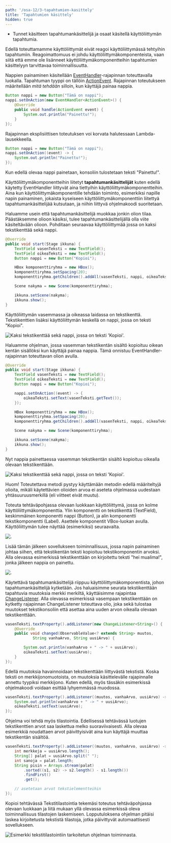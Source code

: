 ```yaml
---
path: '/osa-12/3-tapahtumien-kasittely'
title: 'Tapahtumien käsittely'
hidden: true
---
```


<text-box variant='learningObjectives' name='Oppimistavoitteet'>

- Tunnet käsitteen tapahtumankäsittelijä ja osaat käsitellä käyttöliittymän tapahtumia.

</text-box>


Edellä toteuttamamme käyttöliittymät eivät reagoi käyttöliittymässä tehtyihin tapahtumiin. Reagoimattomuus ei johdu käyttöliittymäkomponenteista, vaan siitä että emme ole lisänneet käyttöliittymäkomponentteihin tapahtumien käsittelyyn tarvittavaa toiminnallisuutta.

Nappien painaminen käsitellään [EventHandler](https://docs.oracle.com/javase/8/javafx/api/javafx/event/EventHandler.html)-rajapinnan toteuttavalla luokalla. Tapahtuman tyyppi on tällöin [ActionEvent](https://docs.oracle.com/javase/8/javafx/api/javafx/event/ActionEvent.html). Rajapinnan toteutukseen määritellään *mitä tehdään* silloin, kun käyttäjä painaa nappia.


```java
Button nappi = new Button("Tämä on nappi");
nappi.setOnAction(new EventHandler<ActionEvent>() {
    @Override
    public void handle(ActionEvent event) {
        System.out.println("Painettu!");
    }
});
```

Rajapinnan eksplisiittisen toteutuksen voi korvata halutessaan Lambda-lausekkeella.


```java
Button nappi = new Button("Tämä on nappi");
nappi.setOnAction((event) -> {
    System.out.println("Painettu!");
});
```

Kun edellä olevaa nappi painetaan, konsoliin tulostetaan teksti "Painettu!".


Käyttöliittymäkomponentteihin liitetyt **tapahtumankäsittelijät** kuten edellä käytetty EventHandler liittyvät aina tiettyihin käyttöliittymäkomponentteihin. Aina kun käyttöliittymäkomponentille tehdään toiminto, esimerkiksi napille napin painaminen, jokaista kyseiseen käyttöliittymäkomponenttiin liitettyä tapahtumankäsittelijää kutsutaan, ja niihin liittyvä ohjelmakoodi suoritetaan.


Haluamme usein että tapahtumankäsittelijä muokkaa jonkin olion tilaa. Päästäksemme olioon käsiksi, tulee tapahtumankäsittelijällä olla viite käsiteltävään olioon. Pohditaan seuraavaa käyttöliittymää jossa on kaksi tekstikenttää sekä nappi.


```java
@Override
public void start(Stage ikkuna) {
    TextField vasenTeksti = new TextField();
    TextField oikeaTeksti = new TextField();
    Button nappi = new Button("Kopioi");

    HBox komponenttiryhma = new HBox();
    komponenttiryhma.setSpacing(20);
    komponenttiryhma.getChildren().addAll(vasenTeksti, nappi, oikeaTeksti);

    Scene nakyma = new Scene(komponenttiryhma);

    ikkuna.setScene(nakyma);
    ikkuna.show();
}
```

Käyttöliittymän vasemmassa ja oikeassa laidassa on tekstikenttä. Tekstikenttien lisäksi käyttöliittymän keskellä on nappi, jossa on teksti "Kopioi".

<img src="../img/material/gui-kopioija.png" alt="Kaksi tekstikenttää sekä nappi, jossa on teksti 'Kopioi'."/>


Haluamme ohjelman, jossa vasemman tekstikentän sisältö kopioituu oikean kentän sisällöksi kun käyttäjä painaa nappia. Tämä onnistuu EventHandler-rajapinnan toteuttavan olion avulla.


```java
@Override
public void start(Stage ikkuna) {
    TextField vasenTeksti = new TextField();
    TextField oikeaTeksti = new TextField();
    Button nappi = new Button("Kopioi");

    nappi.setOnAction((event) -> {
        oikeaTeksti.setText(vasenTeksti.getText());
    });

    HBox komponenttiryhma = new HBox();
    komponenttiryhma.setSpacing(20);
    komponenttiryhma.getChildren().addAll(vasenTeksti, nappi, oikeaTeksti);

    Scene nakyma = new Scene(komponenttiryhma);

    ikkuna.setScene(nakyma);
    ikkuna.show();
}
```


Nyt nappia painettaessa vasemman tekstikentän sisältö kopioituu oikealla olevaan tekstikenttään.


<img src="../img/material/gui-kopioija-2.png" alt="Kaksi tekstikenttää sekä nappi, jossa on teksti 'Kopioi'."/>


Huom! Toteutettava metodi pystyy käyttämään metodin edellä määriteltyjä olioita, mikäli käytettävien olioiden arvoa ei aseteta ohjelmassa uudestaan yhtäsuuruusmerkillä (eli viitteet eivät muutu).


<programming-exercise name='Ilmoitin' tmcname='osa12-Osa12_06.Ilmoitin'>


Toteuta tehtäväpohjassa olevaan luokkaan käyttöliittymä, jossa on kolme käyttöliittymäkomponenttia. Ylin komponentti on tekstikenttä (TextField), keskimmäinen komponentti nappi (Button), ja alin komponentti tekstikomponentti (Label). Asettele komponentit VBox-luokan avulla. Käyttöliittymän tulee näyttää (esimerkiksi) seuraavalta.


<img src="../img/material/gui-ilmoitin-1.png" alt="."/>


Lisää tämän jälkeen sovellukseen toiminnallisuus, jossa napin painaminen johtaa siihen, että tekstikentän teksti kopioituu tekstikomponentin arvoksi. Alla olevassa esimerkissä tekstikenttään on kirjoitettu teksti "hei mualima!", jonka jälkeen nappia on painettu.


<img src="../img/material/gui-ilmoitin-2.png" alt="."/>


</programming-exercise>


Käytettävä tapahtumankäsittelijä riippuu käyttöliittymäkomponentista, johon tapahtumankäsittelijä kytketään. Jos haluaisimme seurata tekstikenttään tapahtuvia muutoksia merkki merkiltä, käyttäisimme rajapintaa [ChangeListener](https://docs.oracle.com/javafx/2/api/javafx/beans/value/ChangeListener.html).  Alla olevassa esimerkissä vasempaan tekstikenttään on kytketty rajapinnan ChangeListener toteuttava olio, joka sekä tulostaa muutokset tekstikonsoliin että asettaa aina uuden arvon oikealla olevaan tekstikenttään.


```java
vasenTeksti.textProperty().addListener(new ChangeListener<String>() {
    @Override
    public void changed(ObservableValue<? extends String> muutos,
            String vanhaArvo, String uusiArvo) {

        System.out.println(vanhaArvo + " -> " + uusiArvo);
        oikeaTeksti.setText(uusiArvo);
    }
});
```


Edellä muutoksia havainnoidaan tekstikenttään liittyvästä tekstistä. Koska teksti on merkkijonomuotoista, on muutoksia käsittelevälle rajapinnalle annettu tyypiksi merkkijono. Kuten edellä, myös tässäkin esimerkissä ohjelmakoodi voidaan esittää lyhyemmässä muodossa.


```java
vasenTeksti.textProperty().addListener((muutos, vanhaArvo, uusiArvo) -> {
    System.out.println(vanhaArvo + " -> " + uusiArvo);
    oikeaTeksti.setText(uusiArvo);
});
```


Ohjelma voi tehdä myös tilastointia. Edellisessä tehtävässä luotujen tekstikenttien arvot saa laskettua melko suoraviivaisesti. Alla olevaa esimerkkiä noudattaen arvot päivittyisivät aina kun käyttäjä muuttaa tekstikentän sisältöä.


```java
vasenTeksti.textProperty().addListener((muutos, vanhaArvo, uusiArvo) -> {
    int merkkeja = uusiArvo.length();
    String[] palat = uusiArvo.split(" ");
    int sanoja = palat.length;
    String pisin = Arrays.stream(palat)
        .sorted((s1, s2) -> s2.length() - s1.length())
        .findFirst()
        .get();

    // asetetaan arvot tekstielementteihin
});
```


<programming-exercise name='Tekstitilastointia, osa II' tmcname='osa12-Osa12_07.TekstitilastointiaOsa2'>


Kopioi tehtävässä Tekstitilastointia tekemäsi toteutus tehtäväpohjassa olevaan luokkaan ja liitä mukaan yllä olevassa esimerkissä oleva toiminnallisuus tilastojen laskemiseen. Lopputuloksena ohjelman pitäisi laskea kirjoitetusta tekstistä tilastoja, jotka päivittyvät automaattisesti sovellukseen.

<img src="../img/material/gui-tilastoja.gif" alt="Esimerkki tekstitilastointiin tarkoitetun ohjelman toiminnasta."/>

</programming-exercise>
